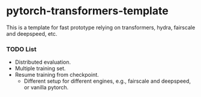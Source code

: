 # pytorch-transformers-template
This is a template for fast prototype relying on transformers, hydra, fairscale and deepspeed, etc.

### TODO List
- Distributed evaluation.
- Multiple training set.
- Resume training from checkpoint.
  - Different setup for different engines, e.g., fairscale and deepspeed, or vanilla pytorch.
